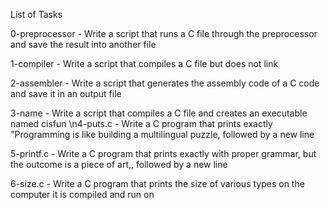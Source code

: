 List of Tasks

0-preprocessor - Write a script that runs a C file through the preprocessor and save the result into another file

1-compiler - Write a script that compiles a C file but does not link

2-assembler - Write a script that generates the assembly code of a C code and save it in an output file

3-name - Write a script that compiles a C file and creates an executable named cisfun
\n4-puts.c - Write a C program that prints exactly "Programming is like building a multilingual puzzle, followed by a new line

5-printf.c - Write a C program that prints exactly with proper grammar, but the outcome is a piece of art,, followed by a new line

6-size.c - Write a C program that prints the size of various types on the computer it is compiled and run on
